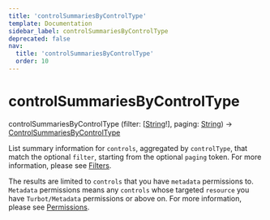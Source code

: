```yaml
---
title: 'controlSummariesByControlType'
template: Documentation
sidebar_label: controlSummariesByControlType
deprecated: false
nav:
  title: 'controlSummariesByControlType'
  order: 10
---
```


# controlSummariesByControlType

<div className="pb-4 font-roboto-slab text-lg"><span className="font-bold">controlSummariesByControlType</span> <span style={{'fontWeight':400,'fontSize':'0.85em'}}>(filter: [<a href="/guardrails/docs/reference/graphql/scalar/String">String</a>!], paging: <a href="/guardrails/docs/reference/graphql/scalar/String">String</a>) &rarr; <a href="/guardrails/docs/reference/graphql/object/ControlSummariesByControlType">ControlSummariesByControlType</a></span>
</div>



List summary information for `controls`, aggregated by `controlType`, that match the optional `filter`, starting from the optional `paging` token. For more information, please see [Filters](https://turbot.com/guardrails/docs/reference/filter).

The results are limited to `controls` that you have `metadata` permissions to. `Metadata` permissions means any `controls` whose targeted `resource` you have `Turbot/Metadata` permissions or above on. For more information, please see [Permissions](https://turbot.com/guardrails/docs/concepts/iam/permissions).